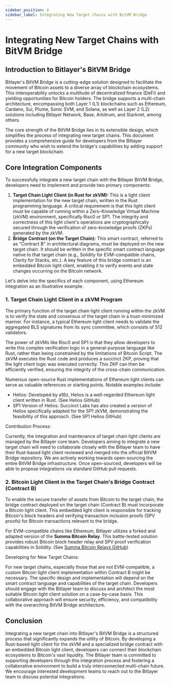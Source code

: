 ```yaml
---
sidebar_position: 4
sidebar_label: Integrating New Target Chains with BitVM Bridge
---
```


# Integrating New Target Chains with BitVM Bridge

## Introduction to Bitlayer's BitVM Bridge

Bitlayer's BitVM Bridge is a cutting-edge solution designed to facilitate the movement of Bitcoin assets to a diverse array of blockchain ecosystems. This interoperability unlocks a multitude of decentralized finance (DeFi) and yielding opportunities for Bitcoin holders. The bridge supports a multi-chain architecture, encompassing both Layer 1 (L1) blockchains such as Ethereum, Cardano, Sui, Plume, Sonic SVM, and Solana, as well as Layer 2 (L2) solutions including Bitlayer Network, Base, Arbitrum, and Starknet, among others.

The core strength of the BitVM Bridge lies in its extensible design, which simplifies the process of integrating new target chains. This document provides a comprehensive guide for developers from the Bitlayer community who wish to extend the bridge's capabilities by adding support for a new target blockchain.

## Core Integration Components

To successfully integrate a new target chain with the Bitlayer BitVM Bridge, developers need to implement and provide two primary components:

1. **Target Chain Light Client (in Rust for zkVM):** This is a light client implementation for the new target chain, written in the Rust programming language. A critical requirement is that this light client must be capable of running within a Zero-Knowledge Virtual Machine (zkVM) environment, specifically Risc0 or SP1. The integrity and correctness of this light client's operations are cryptographically secured through the verification of zero-knowledge proofs (ZKPs) generated by the zkVM.
2. **Bridge Contract (on the Target Chain):** This smart contract, referred to as "Contract B" in architectural diagrams, must be deployed on the new target chain. It should be written in the specific smart contract language native to that target chain (e.g., Solidity for EVM-compatible chains, Clarity for Stacks, etc.). A key feature of this bridge contract is an embedded Bitcoin light client, enabling it to verify events and state changes occurring on the Bitcoin network.

Let's delve into the specifics of each component, using Ethereum integration as an illustrative example.

### 1. Target Chain Light Client in a zkVM Program

The primary function of the target chain light client running within the zkVM is to verify the state and consensus of the target chain in a trust-minimized manner. For instance, a typical Ethereum light client needs to validate the aggregated BLS signatures from its sync committee, which consists of 512 validators.

The power of zkVMs like Risc0 and SP1 is that they allow developers to write this complex verification logic in a general-purpose language like Rust, rather than being constrained by the limitations of Bitcoin Script. The zkVM executes the Rust code and produces a succinct ZKP, proving that the light client logic was executed correctly. This ZKP can then be efficiently verified, ensuring the integrity of the cross-chain communication.

Numerous open-source Rust implementations of Ethereum light clients can serve as valuable references or starting points. Notable examples include:

* Helios: Developed by a16z, Helios is a well-regarded Ethereum light client written in Rust. (See Helios GitHub)
* SP1 Version of Helios: Succinct Labs has also created a version of Helios specifically adapted for the SP1 zkVM, demonstrating the feasibility of this approach. (See SP1 Helios GitHub)

Contribution Process:

Currently, the integration and maintenance of target chain light clients are managed by the Bitlayer core team. Developers aiming to integrate a new target chain will need to collaborate closely with the Bitlayer team to have their Rust-based light client reviewed and merged into the official BitVM Bridge repository. We are actively working towards open-sourcing the entire BitVM Bridge infrastructure. Once open-sourced, developers will be able to propose integrations via standard GitHub pull requests.

### 2. Bitcoin Light Client in the Target Chain's Bridge Contract (Contract B)

To enable the secure transfer of assets from Bitcoin to the target chain, the bridge contract deployed on the target chain (Contract B) must incorporate a Bitcoin light client. This embedded light client is responsible for tracking Bitcoin's block headers and verifying transaction inclusion proofs (SPV proofs) for Bitcoin transactions relevant to the bridge.

For EVM-compatible chains like Ethereum, Bitlayer utilizes a forked and adapted version of the **Summa Bitcoin Relay**. This battle-tested solution provides robust Bitcoin block header relay and SPV proof verification capabilities in Solidity. (See [Summa Bitcoin Relays GitHub](https://github.com/summa-tx/relays/tree/master/solidity))

Developing for New Target Chains:

For new target chains, especially those that are not EVM-compatible, a custom Bitcoin light client implementation within Contract B might be necessary. The specific design and implementation will depend on the smart contract language and capabilities of the target chain. Developers should engage with the Bitlayer team to discuss and architect the most suitable Bitcoin light client solution on a case-by-case basis. This collaborative approach will ensure security, efficiency, and compatibility with the overarching BitVM Bridge architecture.

## Conclusion

Integrating a new target chain into Bitlayer's BitVM Bridge is a structured process that significantly expands the utility of Bitcoin. By developing a Rust-based light client for the zkVM and a specialized bridge contract with an embedded Bitcoin light client, developers can connect their blockchain ecosystems to Bitcoin's vast liquidity. The Bitlayer team is committed to supporting developers through this integration process and fostering a collaborative environment to build a truly interconnected multi-chain future. We encourage interested development teams to reach out to the Bitlayer team to discuss potential integrations.
